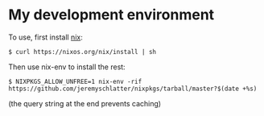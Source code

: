 # My development environment

To use, first install [nix](https://nixos.org/nix/):

    $ curl https://nixos.org/nix/install | sh

Then use nix-env to install the rest:

    $ NIXPKGS_ALLOW_UNFREE=1 nix-env -rif https://github.com/jeremyschlatter/nixpkgs/tarball/master?$(date +%s)

(the query string at the end prevents caching)
